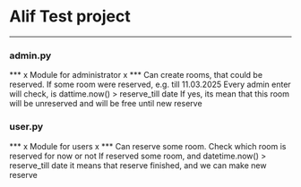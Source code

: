 # Alif Test project
___________________


### admin.py
*** x Module for administrator x ***
Can create rooms, that could be reserved.
If some room were reserved, e.g. till 11.03.2025
Every admin enter will check, is dattime.now() > reserve_till date
If yes, its mean that this room will be unreserved and will be free 
until new reserve

### user.py
*** x Module for users x ***
Can reserve some room. Check which room is reserved for now or not
If reserved some room, and datetime.now() > reserve_till date
it means that reserve finished, and we can make new reserve